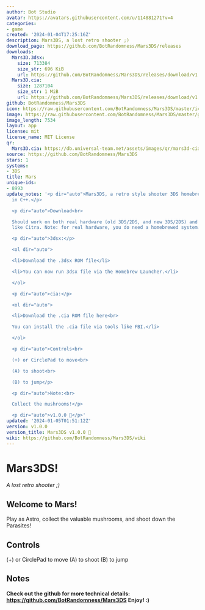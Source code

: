 ```yaml
---
author: Bot Studio
avatar: https://avatars.githubusercontent.com/u/114881271?v=4
categories:
- game
created: '2024-01-04T17:25:16Z'
description: Mars3DS, a lost retro shooter ;)
download_page: https://github.com/BotRandomness/Mars3DS/releases
downloads:
  Mars3D.3dsx:
    size: 713384
    size_str: 696 KiB
    url: https://github.com/BotRandomness/Mars3DS/releases/download/v1.0.0/Mars3D.3dsx
  Mars3D.cia:
    size: 1287104
    size_str: 1 MiB
    url: https://github.com/BotRandomness/Mars3DS/releases/download/v1.0.0/Mars3D.cia
github: BotRandomness/Mars3DS
icon: https://raw.githubusercontent.com/BotRandomness/Mars3DS/master/icon.png
image: https://raw.githubusercontent.com/BotRandomness/Mars3DS/master/git-res/logo.png
image_length: 7534
layout: app
license: mit
license_name: MIT License
qr:
  Mars3D.cia: https://db.universal-team.net/assets/images/qr/mars3d-cia.png
source: https://github.com/BotRandomness/Mars3DS
stars: 1
systems:
- 3DS
title: Mars
unique-ids:
- 8993
update_notes: '<p dir="auto">Mars3DS, a retro style shooter 3DS homebrew, written
  in C++.</p>

  <p dir="auto">Download<br>

  Should work on both real hardware (old 3DS/2DS, and new 3DS/2DS) and 3DS emulators
  like Citra. Note: for real hardware, you do need a homebrewed system.</p>

  <p dir="auto">3dsx:</p>

  <ol dir="auto">

  <li>Download the .3dsx ROM file</li>

  <li>You can now run 3dsx file via the Homebrew Launcher.</li>

  </ol>

  <p dir="auto">cia:</p>

  <ol dir="auto">

  <li>Download the .cia ROM file here<br>

  You can install the .cia file via tools like FBI.</li>

  </ol>

  <p dir="auto">Controls<br>

  (+) or CirclePad to move<br>

  (A) to shoot<br>

  (B) to jump</p>

  <p dir="auto">Note:<br>

  Collect the mushrooms!</p>

  <p dir="auto">v1.0.0 🚀</p>'
updated: '2024-01-05T01:51:12Z'
version: v1.0.0
version_title: Mars3DS v1.0.0 🚀
wiki: https://github.com/BotRandomness/Mars3DS/wiki
---
```

# Mars3DS!
_A lost retro shooter ;)_
## Welcome to Mars!
Play as Astro, collect the valuable mushrooms, and shoot down the Parasites!
## Controls
(+) or CirclePad to move
(A) to shoot
(B) to jump
## Notes
**Check out the github for more technical details: https://github.com/BotRandomness/Mars3DS**
**Enjoy! :)**